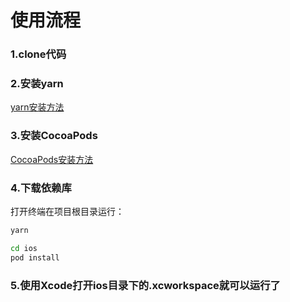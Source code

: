 # 使用流程
### 1.clone代码
### 2.安装yarn

[yarn安装方法](https://classic.yarnpkg.com/zh-Hans/docs/install/)

### 3.安装CocoaPods
[CocoaPods安装方法](https://guides.cocoapods.org/using/getting-started.html)

### 4.下载依赖库
打开终端在项目根目录运行：
```bash
yarn
```

```bash
cd ios
pod install
```
### 5.使用Xcode打开ios目录下的.xcworkspace就可以运行了
